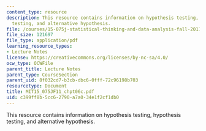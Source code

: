 ```yaml
---
content_type: resource
description: This resource contains information on hypothesis testing, hypothesis
  testing, and alternative hypothesis.
file: /courses/15-075j-statistical-thinking-and-data-analysis-fall-2011/c399ff8b5cc62790a7a034e1f2cf1db0_MIT15_075JF11_chpt06c.pdf
file_size: 121697
file_type: application/pdf
learning_resource_types:
- Lecture Notes
license: https://creativecommons.org/licenses/by-nc-sa/4.0/
ocw_type: OCWFile
parent_title: Lecture Notes
parent_type: CourseSection
parent_uid: 8f032cd7-b3cb-dbc6-0fff-72c96198b703
resourcetype: Document
title: MIT15_075JF11_chpt06c.pdf
uid: c399ff8b-5cc6-2790-a7a0-34e1f2cf1db0
---
```

This resource contains information on hypothesis testing, hypothesis testing, and alternative hypothesis.
